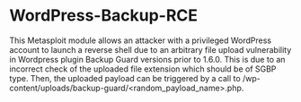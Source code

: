 # WordPress-Backup-RCE

This Metasploit module allows an attacker with a privileged WordPress account to launch a reverse shell due to an arbitrary file upload vulnerability in Wordpress plugin Backup Guard versions prior to 1.6.0. This is due to an incorrect check of the uploaded file extension which should be of SGBP type. Then, the uploaded payload can be triggered by a call to /wp-content/uploads/backup-guard/<random_payload_name>.php.

